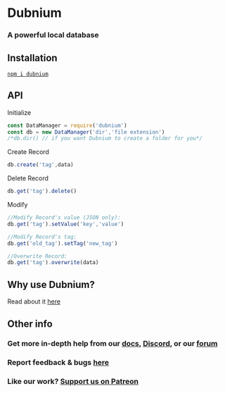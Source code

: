 # Dubnium
### A powerful local database


## Installation
[`npm i dubnium`](https://docs.npmjs.com/getting-started/installing-npm-packages-locally)

## API

Initialize
```js
const DataManager = require('dubnium')
const db = new DataManager('dir','file extension')
/*db.dir() // if you want Dubnium to create a folder for you*/
```

Create Record

```js 
db.create('tag',data)
```

 Delete Record

```js
db.get('tag').delete()
```

  Modify

```js
//Modify Record's value (JSON only):
db.get('tag').setValue('key','value')

//Modify Record's tag:
db.get('old_tag').setTag('new_tag')

//Overwrite Record:
db.get('tag').overwrite(data)
```

## Why use Dubnium?
Read about it [here](https://db.coolstone.dev/key-features)

## Other info
### Get more in-depth help from our [docs](https://db.coolstone.dev/), [Discord](https://discord.gg/nzTmfZ8), or our [forum](https://groups.google.com/g/dubnium)

### Report feedback & bugs [here](https://forms.gle/s7Wi4pZqNbZG72mU7)

### Like our work? [Support us on Patreon](https://www.patreon.com/coolstone)
